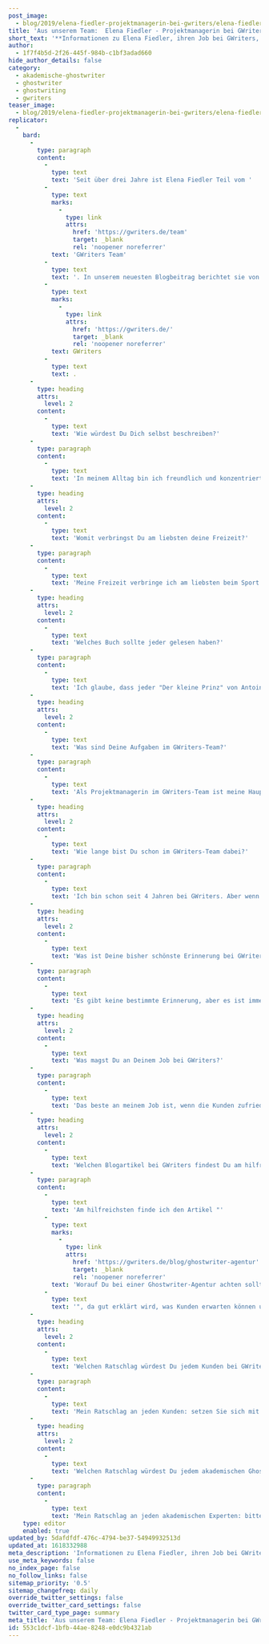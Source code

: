 ```yaml
---
post_image:
  - blog/2019/elena-fiedler-projektmanagerin-bei-gwriters/elena-fiedler-gwriters.jpg
title: 'Aus unserem Team:  Elena Fiedler - Projektmanagerin bei GWriters'
short_text: '**Informationen zu Elena Fiedler, ihren Job bei GWriters, ihre Ratschläge an akademische Ghostwriter & Kunden der Ghostwriter-Agentur GWriters.**'
author:
  - 1f7f4b5d-2f26-445f-984b-c1bf3adad660
hide_author_details: false
category:
  - akademische-ghostwriter
  - ghostwriter
  - ghostwriting
  - gwriters
teaser_image:
  - blog/2019/elena-fiedler-projektmanagerin-bei-gwriters/elena-fiedler-gwriters.jpg
replicator:
  -
    bard:
      -
        type: paragraph
        content:
          -
            type: text
            text: 'Seit über drei Jahre ist Elena Fiedler Teil vom '
          -
            type: text
            marks:
              -
                type: link
                attrs:
                  href: 'https://gwriters.de/team'
                  target: _blank
                  rel: 'noopener noreferrer'
            text: 'GWriters Team'
          -
            type: text
            text: '. In unserem neuesten Blogbeitrag berichtet sie von ihrer Arbeit als Projektmanagerin bei '
          -
            type: text
            marks:
              -
                type: link
                attrs:
                  href: 'https://gwriters.de/'
                  target: _blank
                  rel: 'noopener noreferrer'
            text: GWriters
          -
            type: text
            text: .
      -
        type: heading
        attrs:
          level: 2
        content:
          -
            type: text
            text: 'Wie würdest Du Dich selbst beschreiben?'
      -
        type: paragraph
        content:
          -
            type: text
            text: 'In meinem Alltag bin ich freundlich und konzentriert. Einen kleinen Spaß erlaube ich mir auf der Arbeit ab und an, wenn es um die Kundenzufriedenheit geht bin ich allerdings immer mit sofort mit voller Konzentration dabei.'
      -
        type: heading
        attrs:
          level: 2
        content:
          -
            type: text
            text: 'Womit verbringst Du am liebsten deine Freizeit?'
      -
        type: paragraph
        content:
          -
            type: text
            text: 'Meine Freizeit verbringe ich am liebsten beim Sport und Wandern. Ebenso mag ich es, exotische Länder zu besuchen - letztes Jahr reiste ich nach China und ich bin sehr begeistert von der chinesischen Kultur.'
      -
        type: heading
        attrs:
          level: 2
        content:
          -
            type: text
            text: 'Welches Buch sollte jeder gelesen haben?'
      -
        type: paragraph
        content:
          -
            type: text
            text: 'Ich glaube, dass jeder "Der kleine Prinz" von Antoine de Saint-Exupéry gelesen haben sollte.'
      -
        type: heading
        attrs:
          level: 2
        content:
          -
            type: text
            text: 'Was sind Deine Aufgaben im GWriters-Team?'
      -
        type: paragraph
        content:
          -
            type: text
            text: 'Als Projektmanagerin im GWriters-Team ist meine Hauptaufgabe die Betreuung der Projekte zu leiten und durch eine gezielte Steuerung der Zusammenarbeit zwischen Ghostwriter und Kunde die Kundenzufriedenheit zu garantieren.'
      -
        type: heading
        attrs:
          level: 2
        content:
          -
            type: text
            text: 'Wie lange bist Du schon im GWriters-Team dabei?'
      -
        type: paragraph
        content:
          -
            type: text
            text: 'Ich bin schon seit 4 Jahren bei GWriters. Aber wenn man seine Arbeit mag, dann vergeht die Zeit sehr schnell. Und ich bin mit unserem tollen Team, den Kunden und ihren interessanten Themen sowie mit unseren hochqualifizierten Ghostwritern mehr als glücklich!'
      -
        type: heading
        attrs:
          level: 2
        content:
          -
            type: text
            text: 'Was ist Deine bisher schönste Erinnerung bei GWriters?'
      -
        type: paragraph
        content:
          -
            type: text
            text: 'Es gibt keine bestimmte Erinnerung, aber es ist immer schön, wenn ein Kunde sich persönlich bei mir bedankt und nicht nur die Arbeit des Ghostwriters, sondern auch mein Auftragsmanagement und den Kundenservice lobt.'
      -
        type: heading
        attrs:
          level: 2
        content:
          -
            type: text
            text: 'Was magst Du an Deinem Job bei GWriters?'
      -
        type: paragraph
        content:
          -
            type: text
            text: 'Das beste an meinem Job ist, wenn die Kunden zufrieden sind. Dann fühle ich mich stolz auf meine Arbeit und weiss, dass ich etwas im Leben eines anderen bewegt und diesem Menschen geholfen habe.'
      -
        type: heading
        attrs:
          level: 2
        content:
          -
            type: text
            text: 'Welchen Blogartikel bei GWriters findest Du am hilfreichsten und warum?'
      -
        type: paragraph
        content:
          -
            type: text
            text: 'Am hilfreichsten finde ich den Artikel "'
          -
            type: text
            marks:
              -
                type: link
                attrs:
                  href: 'https://gwriters.de/blog/ghostwriter-agentur'
                  target: _blank
                  rel: 'noopener noreferrer'
            text: 'Worauf Du bei einer Ghostwriter-Agentur achten solltest?'
          -
            type: text
            text: '", da gut erklärt wird, was Kunden erwarten können und worauf diese unbedingt achten müssen, um eine seriöse Agentur zu erkennen.'
      -
        type: heading
        attrs:
          level: 2
        content:
          -
            type: text
            text: 'Welchen Ratschlag würdest Du jedem Kunden bei GWriters geben?'
      -
        type: paragraph
        content:
          -
            type: text
            text: 'Mein Ratschlag an jeden Kunden: setzen Sie sich mit Ihrer Arbeit vor der Abgabe gründlich auseinander! Nur dann ziehen Sie den größtmöglichen Nutzen aus der Unterstützung durch GWriters.'
      -
        type: heading
        attrs:
          level: 2
        content:
          -
            type: text
            text: 'Welchen Ratschlag würdest Du jedem akademischen Ghostwriter bei GWriters geben?'
      -
        type: paragraph
        content:
          -
            type: text
            text: 'Mein Ratschlag an jeden akademischen Experten: bitte keine Plagiate liefern, diese werden von uns sofort entdeckt und führen zur sofortigen Beendigung Ihrer Arbeit für GWriters.'
    type: editor
    enabled: true
updated_by: 5dafdfdf-476c-4794-be37-54949932513d
updated_at: 1618332988
meta_description: 'Informationen zu Elena Fiedler, ihren Job bei GWriters, ihre Ratschläge an akademische Ghostwriter & Kunden der Ghostwriter-Agentur GWriters.'
use_meta_keywords: false
no_index_page: false
no_follow_links: false
sitemap_priority: '0.5'
sitemap_changefreq: daily
override_twitter_settings: false
override_twitter_card_settings: false
twitter_card_type_page: summary
meta_title: 'Aus unserem Team: Elena Fiedler - Projektmanagerin bei GWriters • GWriters.de'
id: 553c1dcf-1bfb-44ae-8248-e0dc9b4321ab
---
```

